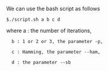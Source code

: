 We can use the bash script as follows

```
$./script.sh a b c d
```
where a : the number of iterations,

      b : 1 or 2 or 3, the parameter -p,

      c : Hamming, the parameter --ham,
      
      d : the parameter --sb 
